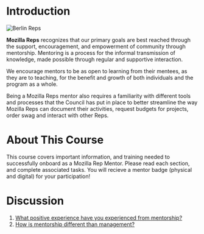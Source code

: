 # Introduction


![Berlin Reps](http://tiptoes.ca/wp-content/uploads/2015/01/15145416624_dcb5844afc_z.jpg "Berlin Reps")

**Mozilla Reps** recognizes that our primary goals are best reached through the support, encouragement, and empowerment of community through mentorship. Mentoring is a process for the informal transmission of knowledge, made possible through regular and supportive interaction.

We encourage mentors to be as open to learning from their mentees, as they are to teaching, for the benefit and growth of both individuals and the program as a whole.

Being a Mozilla Reps mentor also requires a familiarity with different tools and processes that the Council has put in place to better streamline the way Mozilla Reps can document their activities, request budgets for projects, order swag and interact with other Reps.

# About This Course

This course covers important information, and training needed to successfully onboard as a Mozilla Rep Mentor.  Please read each section, and complete associated tasks.  You will recieve a mentor badge (physical and digital) for your participation!

# Discussion

1. [What positive experience have you experienced from mentorship?](https://discourse.mozilla-community.org/t/mentor-training-introduction/1723/2?u=emma_irwin)
2. [How is mentorship different than management?](https://discourse.mozilla-community.org/t/mentor-training-introduction/1723/3?u=emma_irwin)

